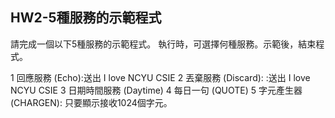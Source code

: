 HW2-5種服務的示範程式
--

請完成一個以下5種服務的示範程式。
執行時，可選擇何種服務。示範後，結束程式。

1 回應服務 (Echo):送出 I love NCYU CSIE
2 丟棄服務 (Discard): :送出 I love NCYU CSIE
3 日期時間服務 (Daytime)
4 每日一句 (QUOTE)
5 字元產生器 (CHARGEN): 只要顯示接收1024個字元。